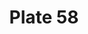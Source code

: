 ---
pid: '58'
an: '6'
title: Plate 58
rev_year: 
_date: 
caption: Capote Mattée, garnie dun Papillon. Manches lacées. Schall en Echarpe.
translation: Mattée Cape, decorated with a buterfly.Sleeves lacées. Schall en Echarpe.
student: Ana Karen Aguero
keywords: "[ Mattée, garnie,lacées,echarpe ]"
permalink: /plates/58/
layout: plate-page
---